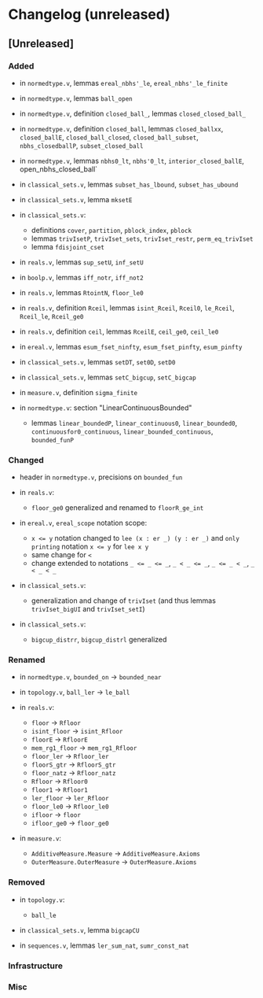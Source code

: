 # Changelog (unreleased)

## [Unreleased]

### Added

- in `normedtype.v`, lemmas `ereal_nbhs'_le`, `ereal_nbhs'_le_finite`

- in `normedtype.v`, lemmas `ball_open`

- in `normedtype.v`, definition `closed_ball_`, lemmas `closed_closed_ball_`

- in `normedtype.v`, definition `closed_ball`, lemmas `closed_ballxx`, `closed_ballE`,
  `closed_ball_closed`, `closed_ball_subset`, `nbhs_closedballP`, `subset_closed_ball`

- in `normedtype.v`, lemmas `nbhs0_lt`, `nbhs'0_lt`, `interior_closed_ballE`, open_nbhs_closed_ball`
- in `classical_sets.v`, lemmas `subset_has_lbound`, `subset_has_ubound`

- in `classical_sets.v`, lemma `mksetE`

- in `classical_sets.v`:
  + definitions `cover`, `partition`, `pblock_index`, `pblock`
  + lemmas `trivIsetP`, `trivIset_sets`, `trivIset_restr`, `perm_eq_trivIset`
  + lemma `fdisjoint_cset`

- in `reals.v`, lemmas `sup_setU`, `inf_setU`
- in `boolp.v`, lemmas `iff_notr`, `iff_not2`
- in `reals.v`, lemmas `RtointN`, `floor_le0`
- in `reals.v`, definition `Rceil`, lemmas `isint_Rceil`, `Rceil0`, `le_Rceil`,
  `Rceil_le`, `Rceil_ge0`
- in `reals.v`, definition `ceil`, lemmas `RceilE`, `ceil_ge0`, `ceil_le0`

- in `ereal.v`, lemmas `esum_fset_ninfty`, `esum_fset_pinfty`, `esum_pinfty`
- in `classical_sets.v`, lemmas `setDT`, `set0D`, `setD0`
- in `classical_sets.v`, lemmas `setC_bigcup`, `setC_bigcap`

- in `measure.v`, definition `sigma_finite`

- in `normedtype.v`: section "LinearContinuousBounded"
  + lemmas `linear_boundedP`, `linear_continuous0`, `linear_bounded0`,
    `continuousfor0_continuous`, `linear_bounded_continuous`, `bounded_funP`
  
### Changed

- header in `normedtype.v`, precisions on `bounded_fun`
- in `reals.v`:
  + `floor_ge0` generalized and renamed to `floorR_ge_int`
- in `ereal.v`, `ereal_scope` notation scope:
  + `x <= y` notation changed to `lee (x : er _) (y : er _)` and
    `only printing` notation `x <= y` for `lee x y`
  + same change for `<`
  + change extended to notations `_ <= _ <= _`, `_ < _ <= _`, `_ <= _ < _`, `_ < _ < _`

- in `classical_sets.v`:
  + generalization and change of `trivIset` (and thus lemmas `trivIset_bigUI` and `trivIset_setI`)

- in `classical_sets.v`:
  + `bigcup_distrr`, `bigcup_distrl` generalized

### Renamed

- in `normedtype.v`, `bounded_on` -> `bounded_near`

- in `topology.v`, `ball_ler` -> `le_ball`
- in `reals.v`:
  + `floor` -> `Rfloor`
  + `isint_floor` -> `isint_Rfloor`
  + `floorE` -> `RfloorE`
  + `mem_rg1_floor` -> `mem_rg1_Rfloor`
  + `floor_ler` -> `Rfloor_ler`
  + `floorS_gtr` -> `RfloorS_gtr`
  + `floor_natz` -> `Rfloor_natz`
  + `Rfloor` -> `Rfloor0`
  + `floor1` -> `Rfloor1`
  + `ler_floor` -> `ler_Rfloor`
  + `floor_le0` -> `Rfloor_le0`
  + `ifloor` -> `floor`
  + `ifloor_ge0` -> `floor_ge0`

- in `measure.v`:
  + `AdditiveMeasure.Measure` -> `AdditiveMeasure.Axioms`
  + `OuterMeasure.OuterMeasure` -> `OuterMeasure.Axioms`

### Removed

- in `topology.v`:
  + `ball_le`
- in `classical_sets.v`, lemma `bigcapCU`

- in `sequences.v`, lemmas `ler_sum_nat`, `sumr_const_nat`

### Infrastructure

### Misc
